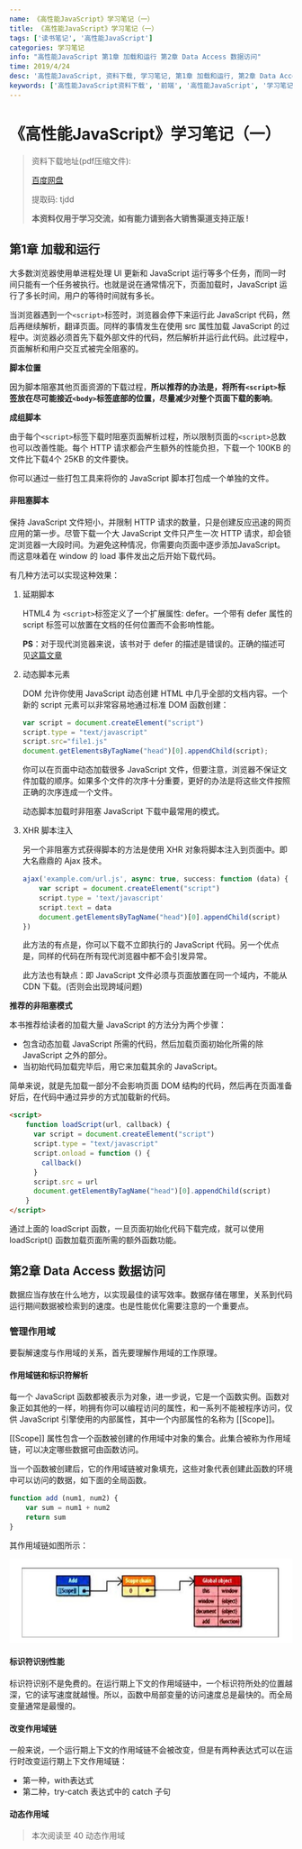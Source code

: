 ```yaml
---
name: 《高性能JavaScript》学习笔记（一）
title: 《高性能JavaScript》学习笔记（一）
tags: ['读书笔记', '高性能JavaScript']
categories: 学习笔记
info: "高性能JavaScript 第1章 加载和运行 第2章 Data Access 数据访问"
time: 2019/4/24
desc: '高性能JavaScript, 资料下载, 学习笔记, 第1章 加载和运行, 第2章 Data Access 数据访问'
keywords: ['高性能JavaScript资料下载', '前端', '高性能JavaScript', '学习笔记', '第1章 加载和运行', '第2章 Data Access 数据访问']
---
```


# 《高性能JavaScript》学习笔记（一）

> 资料下载地址(pdf压缩文件):
>
> [百度网盘](https://pan.baidu.com/s/1SGSWVpribkbNhVXvSkyZwg)
>
> 提取码: tjdd
>
> **本资料仅用于学习交流，如有能力请到各大销售渠道支持正版 !**

## 第1章 加载和运行

大多数浏览器使用单进程处理 UI 更新和 JavaScript 运行等多个任务，而同一时间只能有一个任务被执行。也就是说在通常情况下，页面加载时，JavaScript 运行了多长时间，用户的等待时间就有多长。

当浏览器遇到一个`<script>`标签时，浏览器会停下来运行此 JavaScript 代码，然后再继续解析，翻译页面。同样的事情发生在使用 src 属性加载 JavaScript 的过程中。浏览器必须首先下载外部文件的代码，然后解析并运行此代码。此过程中，页面解析和用户交互式被完全阻塞的。

**脚本位置**

因为脚本阻塞其他页面资源的下载过程，**所以推荐的办法是，将所有`<script>`标签放在尽可能接近`<body>`标签底部的位置，尽量减少对整个页面下载的影响**。

**成组脚本**

由于每个`<script>`标签下载时阻塞页面解析过程，所以限制页面的`<script>`总数也可以改善性能。每个 HTTP 请求都会产生额外的性能负担，下载一个 100KB 的文件比下载4个 25KB 的文件要快。

你可以通过一些打包工具来将你的 JavaScript 脚本打包成一个单独的文件。

#### 非阻塞脚本

保持 JavaScript 文件短小，并限制 HTTP 请求的数量，只是创建反应迅速的网页应用的第一步。尽管下载一个大 JavaScript 文件只产生一次 HTTP 请求，却会锁定浏览器一大段时间。为避免这种情况，你需要向页面中逐步添加JavaScript。而这意味着在 window 的 load 事件发出之后开始下载代码。

有几种方法可以实现这种效果：

1. 延期脚本

   HTML4 为 `<script>`标签定义了一个扩展属性: defer。一个带有 defer 属性的 script 标签可以放置在文档的任何位置而不会影响性能。

   **PS**：对于现代浏览器来说，该书对于 defer 的描述是错误的。正确的描述可见[这篇文章](https://www.cnblogs.com/jiasm/p/7683930.html)

2. 动态脚本元素

   DOM 允许你使用 JavaScript 动态创建 HTML 中几乎全部的文档内容。一个新的 script 元素可以非常容易地通过标准 DOM 函数创建：

   ```javascript
   var script = document.createElement("script")
   script.type = "text/javascript"
   script.src="file1.js"
   document.getElementsByTagName("head")[0].appendChild(script); 
   ```

   你可以在页面中动态加载很多 JavaScript 文件，但要注意，浏览器不保证文件加载的顺序。如果多个文件的次序十分重要，更好的办法是将这些文件按照正确的次序连成一个文件。

   动态脚本加载时非阻塞 JavaScript 下载中最常用的模式。

3. XHR 脚本注入

   另一个非阻塞方式获得脚本的方法是使用 XHR 对象将脚本注入到页面中。即大名鼎鼎的 Ajax 技术。

   ```javascript
   ajax('example.com/url.js', async: true, success: function (data) {
       var script = document.createElement("script")
       script.type = 'text/javascript'
       script.text = data
       document.getElementsByTagName("head")[0].appendChild(script)
   })
   ```

   此方法的有点是，你可以下载不立即执行的 JavaScript 代码。另一个优点是，同样的代码在所有现代浏览器中都不会引发异常。

   此方法也有缺点：即 JavaScript 文件必须与页面放置在同一个域内，不能从 CDN 下载。(否则会出现跨域问题)

**推荐的非阻塞模式**

本书推荐给读者的加载大量 JavaScript 的方法分为两个步骤：

- 包含动态加载 JavaScript 所需的代码，然后加载页面初始化所需的除 JavaScript 之外的部分。
- 当初始代码加载完毕后，用它来加载其余的 JavaScript。

简单来说，就是先加载一部分不会影响页面 DOM 结构的代码，然后再在页面准备好后，在代码中通过异步的方式加载新的代码。

```html
<script>
    function loadScript(url, callback) {
      var script = document.createElement("script")
      script.type = "text/javascript"
      script.onload = function () {
        callback()
      }
      script.src = url
      document.getElementByTagName("head")[0].appendChild(script)
    }
</script>
```

通过上面的 loadScript 函数，一旦页面初始化代码下载完成，就可以使用 loadScript() 函数加载页面所需的额外函数功能。

## 第2章 Data Access 数据访问

数据应当存放在什么地方，以实现最佳的读写效率。数据存储在哪里，关系到代码运行期间数据被检索到的速度。也是性能优化需要注意的一个重要点。

### 管理作用域

要裂解速度与作用域的关系，首先要理解作用域的工作原理。

#### 作用域链和标识符解析

每一个 JavaScript 函数都被表示为对象，进一步说，它是一个函数实例。函数对象正如其他的一样，哟拥有你可以编程访问的属性，和一系列不能被程序访问，仅供 JavaScript 引擎使用的内部属性，其中一个内部属性的名称为 [[Scope]]。

[[Scope]] 属性包含一个函数被创建的作用域中对象的集合。此集合被称为作用域链，可以决定哪些数据可由函数访问。

当一个函数被创建后，它的作用域链被对象填充，这些对象代表创建此函数的环境中可以访问的数据，如下面的全局函数。

```javascript
function add (num1, num2) {
    var sum = num1 + num2
    return sum
}
```

其作用域链如图所示：

![scopeExample](./images/scopeExample.jpg)

#### 标识符识别性能

标识符识别不是免费的。在运行期上下文的作用域链中，一个标识符所处的位置越深，它的读写速度就越慢。所以，函数中局部变量的访问速度总是最快的。而全局变量通常是最慢的。

#### 改变作用域链

一般来说，一个运行期上下文的作用域链不会被改变，但是有两种表达式可以在运行时改变运行期上下文作用域链：

- 第一种，with表达式
- 第二种，try-catch 表达式中的 catch 子句

#### 动态作用域

> 本次阅读至 40 动态作用域